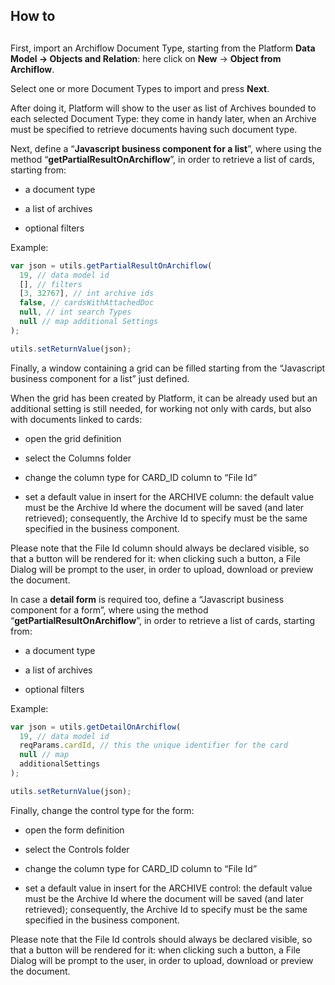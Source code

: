 ## How to

## 

First, import an Archiflow Document Type, starting from the Platform **Data Model -&gt; Objects and Relation**: here click on **New** -&gt; **Object from Archiflow**.

Select one or more Document Types to import and press **Next**.

After doing it, Platform will show to the user as list of Archives bounded to each selected Document Type: they come in handy later, when an Archive must be specified to retrieve documents having such document type.



Next, define a “**Javascript business component for a list**”, where using the method “**getPartialResultOnArchiflow**”, in order to retrieve a list of cards, starting from:

* a document type

* a list of archives

* optional filters

  
Example:

```js
var json = utils.getPartialResultOnArchiflow(
  19, // data model id
  [], // filters
  [3, 32767], // int archive ids
  false, // cardsWithAttachedDoc
  null, // int search Types
  null // map additional Settings
);

utils.setReturnValue(json);
```



Finally, a window containing a grid can be filled starting from the “Javascript business component for a list” just defined.

When the grid has been created by Platform, it can be already used but an additional setting is still needed, for working not only with cards, but also with documents linked to cards:

* open the grid definition

* select the Columns folder

* change the column type for CARD\_ID column to “File Id”

* set a default value in insert for the ARCHIVE column: the default value must be the Archive Id where the document will be saved \(and later retrieved\); consequently, the Archive Id to specify must be the same specified in the business component.

Please note that the File Id column should always be declared visible, so that a button will be rendered for it: when clicking such a button, a File Dialog will be prompt to the user, in order to upload, download or preview the document.

  
In case a **detail form** is required too, define a “Javascript business component for a form”, where using the method “**getPartialResultOnArchiflow**”, in order to retrieve a list of cards, starting from:

* a document type

* a list of archives

* optional filters

  


Example:

```js
var json = utils.getDetailOnArchiflow(
  19, // data model id
  reqParams.cardId, // this the unique identifier for the card
  null // map 
  additionalSettings
);

utils.setReturnValue(json);
```



Finally, change the control type for the form:

* open the form definition

* select the Controls folder

* change the column type for CARD\_ID column to “File Id”

* set a default value in insert for the ARCHIVE control: the default value must be the Archive Id where the document will be saved \(and later retrieved\); consequently, the Archive Id to specify must be the same specified in the business component.

Please note that the File Id controls should always be declared visible, so that a button will be rendered for it: when clicking such a button, a File Dialog will be prompt to the user, in order to upload, download or preview the document.

  


